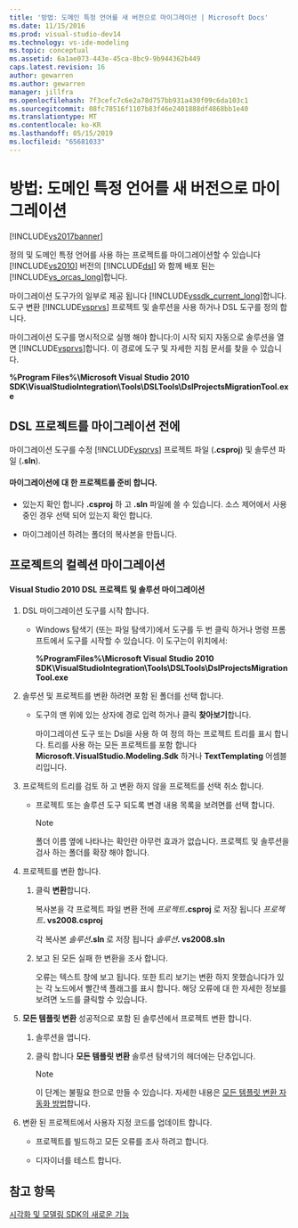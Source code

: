 ```yaml
---
title: '방법: 도메인 특정 언어를 새 버전으로 마이그레이션 | Microsoft Docs'
ms.date: 11/15/2016
ms.prod: visual-studio-dev14
ms.technology: vs-ide-modeling
ms.topic: conceptual
ms.assetid: 6a1ae073-443e-45ca-8bc9-9b944362b449
caps.latest.revision: 16
author: gewarren
ms.author: gewarren
manager: jillfra
ms.openlocfilehash: 7f3cefc7c6e2a78d757bb931a430f09c6da103c1
ms.sourcegitcommit: 08fc78516f1107b83f46e2401888df4868bb1e40
ms.translationtype: MT
ms.contentlocale: ko-KR
ms.lasthandoff: 05/15/2019
ms.locfileid: "65681033"
---
```

# <a name="how-to-migrate-a-domain-specific-language-to-a-new-version"></a>방법: 도메인 특정 언어를 새 버전으로 마이그레이션
[!INCLUDE[vs2017banner](../includes/vs2017banner.md)]

정의 및 도메인 특정 언어를 사용 하는 프로젝트를 마이그레이션할 수 있습니다 [!INCLUDE[vs2010](../includes/vs2010-md.md)] 버전의 [!INCLUDE[dsl](../includes/dsl-md.md)] 와 함께 배포 된는 [!INCLUDE[vs_orcas_long](../includes/vs-orcas-long-md.md)]합니다.  
  
 마이그레이션 도구가의 일부로 제공 됩니다 [!INCLUDE[vssdk_current_long](../includes/vssdk-current-long-md.md)]합니다. 도구 변환 [!INCLUDE[vsprvs](../includes/vsprvs-md.md)] 프로젝트 및 솔루션을 사용 하거나 DSL 도구를 정의 합니다.  
  
 마이그레이션 도구를 명시적으로 실행 해야 합니다:이 시작 되지 자동으로 솔루션을 열면 [!INCLUDE[vsprvs](../includes/vsprvs-md.md)]합니다. 이 경로에 도구 및 자세한 지침 문서를 찾을 수 있습니다.  
  
 **%Program Files%\Microsoft Visual Studio 2010 SDK\VisualStudioIntegration\Tools\DSLTools\DslProjectsMigrationTool.exe**  
  
## <a name="before-you-migrate-your-dsl-projects"></a>DSL 프로젝트를 마이그레이션 전에  
 마이그레이션 도구를 수정 [!INCLUDE[vsprvs](../includes/vsprvs-md.md)] 프로젝트 파일 (**.csproj**) 및 솔루션 파일 (**.sln**).  
  
#### <a name="to-prepare-projects-for-migration"></a>마이그레이션에 대 한 프로젝트를 준비 합니다.  
  
- 있는지 확인 합니다 **.csproj** 하 고 **.sln** 파일에 쓸 수 있습니다. 소스 제어에서 사용 중인 경우 선택 되어 있는지 확인 합니다.  
  
- 마이그레이션 하려는 폴더의 복사본을 만듭니다.  
  
## <a name="migrating-a-collection-of-projects"></a>프로젝트의 컬렉션 마이그레이션  
  
#### <a name="to-migrate-dsl-projects-and-solutions-to-visual-studio-2010"></a>Visual Studio 2010 DSL 프로젝트 및 솔루션 마이그레이션  
  
1. DSL 마이그레이션 도구를 시작 합니다.  
  
   - Windows 탐색기 (또는 파일 탐색기)에서 도구를 두 번 클릭 하거나 명령 프롬프트에서 도구를 시작할 수 있습니다. 이 도구는이 위치에서:  
  
        **%ProgramFiles%\Microsoft Visual Studio 2010 SDK\VisualStudioIntegration\Tools\DSLTools\DslProjectsMigrationTool.exe**  
  
2. 솔루션 및 프로젝트를 변환 하려면 포함 된 폴더를 선택 합니다.  
  
   - 도구의 맨 위에 있는 상자에 경로 입력 하거나 클릭 **찾아보기**합니다.  
  
     마이그레이션 도구 또는 Dsl을 사용 하 여 정의 하는 프로젝트 트리를 표시 합니다. 트리를 사용 하는 모든 프로젝트를 포함 합니다 **Microsoft.VisualStudio.Modeling.Sdk** 하거나 **TextTemplating** 어셈블리입니다.  
  
3. 프로젝트의 트리를 검토 하 고 변환 하지 않을 프로젝트를 선택 취소 합니다.  
  
   - 프로젝트 또는 솔루션 도구 되도록 변경 내용 목록을 보려면를 선택 합니다.  
  
       > [!NOTE]
       > 폴더 이름 옆에 나타나는 확인란 아무런 효과가 없습니다. 프로젝트 및 솔루션을 검사 하는 폴더를 확장 해야 합니다.  
  
4. 프로젝트를 변환 합니다.  
  
   1. 클릭 **변환**합니다.  
  
        복사본을 각 프로젝트 파일 변환 전에 _프로젝트_**.csproj** 로 저장 됩니다 _프로젝트_**. vs2008.csproj**  
  
        각 복사본 _솔루션_**.sln** 로 저장 됩니다 _솔루션_**. vs2008.sln**  
  
   2. 보고 된 모든 실패 한 변환을 조사 합니다.  
  
        오류는 텍스트 창에 보고 됩니다. 또한 트리 보기는 변환 하지 못했습니다가 있는 각 노드에서 빨간색 플래그를 표시 합니다. 해당 오류에 대 한 자세한 정보를 보려면 노드를 클릭할 수 있습니다.  
  
5. **모든 템플릿 변환** 성공적으로 포함 된 솔루션에서 프로젝트 변환 합니다.  
  
   1. 솔루션을 엽니다.  
  
   2. 클릭 합니다 **모든 템플릿 변환** 솔루션 탐색기의 헤더에는 단추입니다.  
  
       > [!NOTE]
       > 이 단계는 불필요 한으로 만들 수 있습니다. 자세한 내용은 [모든 템플릿 변환 자동화 방법](https://msdn.microsoft.com/b63cfe20-fe5e-47cc-9506-59b29bca768a)합니다.  
  
6. 변환 된 프로젝트에서 사용자 지정 코드를 업데이트 합니다.  
  
   - 프로젝트를 빌드하고 모든 오류를 조사 하려고 합니다.  
  
   - 디자이너를 테스트 합니다.  
  
## <a name="see-also"></a>참고 항목  
 [시각화 및 모델링 SDK의 새로운 기능](../misc/what-s-new-in-visualization-and-modeling-sdk.md)
